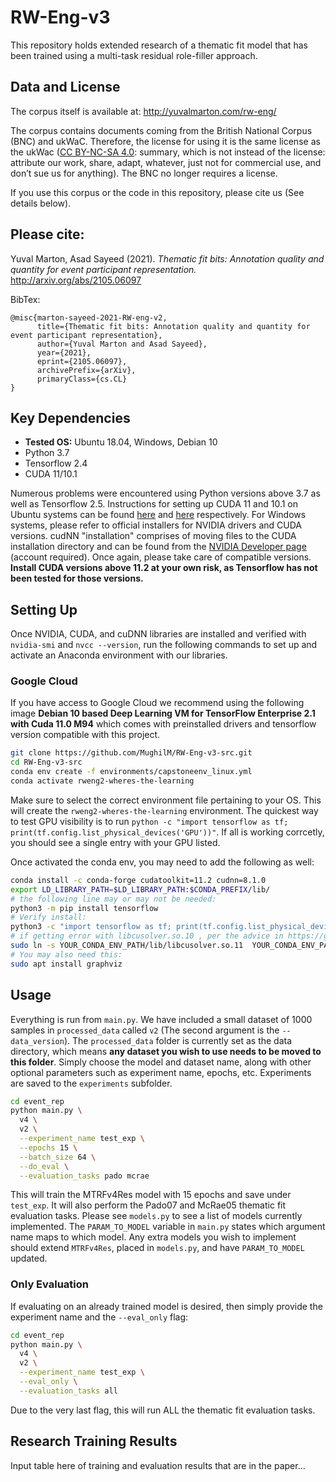 # RW-Eng-v3

This repository holds extended research of a thematic fit model that has been trained using a multi-task residual role-filler approach. 

## Data and License
The corpus itself is available at: http://yuvalmarton.com/rw-eng/

The corpus contains documents coming from the British National Corpus (BNC) and ukWaC. Therefore, the license for using it is the same license as the ukWac ([CC BY-NC-SA 4.0](https://creativecommons.org/licenses/by-nc-sa/4.0/legalcode): summary, which is not instead of the license: attribute our work, share, adapt, whatever, just not for commercial use, and don’t sue us for anything). The BNC no longer requires a license.

If you use this corpus or the code in this repository, please cite us (See details below).

## Please cite:
Yuval Marton, Asad Sayeed (2021). *Thematic fit bits: Annotation quality and quantity for event participant representation.* http://arxiv.org/abs/2105.06097

BibTex:
```
@misc{marton-sayeed-2021-RW-eng-v2,
      title={Thematic fit bits: Annotation quality and quantity for event participant representation},
      author={Yuval Marton and Asad Sayeed},
      year={2021},
      eprint={2105.06097},
      archivePrefix={arXiv},
      primaryClass={cs.CL}
}
```

## Key Dependencies

- **Tested OS:** Ubuntu 18.04, Windows, Debian 10
- Python 3.7
- Tensorflow 2.4
- CUDA 11/10.1

Numerous problems were encountered using Python versions above 3.7 as well as Tensorflow 2.5. Instructions for setting up CUDA 11 and 10.1 on Ubuntu systems can be found [here](https://www.tensorflow.org/install/gpu#install_cuda_with_apt) and [here](http://web.archive.org/web/20201207152356/https://www.tensorflow.org/install/gpu) respectively. For Windows systems, please refer to official installers for NVIDIA drivers and CUDA versions. cudNN "installation" comprises of moving files to the CUDA installation directory and can be found from the [NVIDIA Developer page](https://developer.nvidia.com/rdp/cudnn-archive) (account required). Once again, please take care of compatible versions. **Install CUDA versions above 11.2 at your own risk, as Tensorflow has not been tested for those versions.**

## Setting Up

Once NVIDIA, CUDA, and cuDNN libraries are installed and verified with `nvidia-smi` and `nvcc --version`, run the following commands to set up and activate an Anaconda environment with our libraries.

### Google Cloud
If you have access to Google Cloud we recommend using the following image **Debian 10 based Deep Learning VM for TensorFlow Enterprise 2.1 with Cuda 11.0 M94** which comes with preinstalled drivers and tensorflow version compatible with this project.

```bash
git clone https://github.com/MughilM/RW-Eng-v3-src.git
cd RW-Eng-v3-src
conda env create -f environments/capstoneenv_linux.yml
conda activate rweng2-wheres-the-learning
```

Make sure to select the correct environment file pertaining to your OS. This will create the `rweng2-wheres-the-learning` environment. The quickest way to test GPU visibility is to run `python -c "import tensorflow as tf; print(tf.config.list_physical_devices('GPU'))"`. If all is working corrcetly, you should see a single entry with your GPU listed.

Once activated the conda env, you may need to add the following as well:
```bash
conda install -c conda-forge cudatoolkit=11.2 cudnn=8.1.0
export LD_LIBRARY_PATH=$LD_LIBRARY_PATH:$CONDA_PREFIX/lib/
# the following line may or may not be needed:
python3 -m pip install tensorflow
# Verify install:
python3 -c "import tensorflow as tf; print(tf.config.list_physical_devices('GPU'))"
# if getting error with libcusolver.so.10 , per the advice in https://github.com/tensorflow/tensorflow/issues/43947#issuecomment-715295153 , try adding something like:
sudo ln -s YOUR_CONDA_ENV_PATH/lib/libcusolver.so.11  YOUR_CONDA_ENV_PATH/lib/libcusolver.so.10 
# You may also need this:
sudo apt install graphviz
```

## Usage

Everything is run from `main.py`. We have included a small dataset of 1000 samples in `processed_data` called `v2` (The second argument is the `--data_version`). The `processed_data` folder is currently set as the data directory, which means **any dataset you wish to use needs to be moved to this folder**. Simply choose the model and dataset name, along with other optional parameters such as experiment name, epochs, etc. Experiments are saved to the `experiments` subfolder.

```bash
cd event_rep
python main.py \
  v4 \
  v2 \
  --experiment_name test_exp \
  --epochs 15 \
  --batch_size 64 \
  --do_eval \
  --evaluation_tasks pado mcrae
```

This will train the MTRFv4Res model with 15 epochs and save under `test_exp`. It will also perform the Pado07 and McRae05 thematic fit evaluation tasks. Please see `models.py` to see a list of models currently implemented. The `PARAM_TO_MODEL` variable in `main.py` states which argument name maps to which model. Any extra models you wish to implement should extend `MTRFv4Res`, placed in `models.py`, and have `PARAM_TO_MODEL` updated.

### Only Evaluation

If evaluating on an already trained model is desired, then simply provide the experiment name and the `--eval_only` flag:

```bash
cd event_rep
python main.py \
  v4 \
  v2 \
  --experiment_name test_exp \
  --eval_only \
  --evaluation_tasks all
```

Due to the very last flag, this will run ALL the thematic fit evaluation tasks.

## Research Training Results

Input table here of training and evaluation results that are in the paper...


